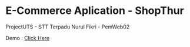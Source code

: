 # E-Commerce Aplication - ShopThur
ProjectUTS - STT Terpadu Nurul Fikri - PemWeb02

Demo : <a target="_blank" href="https://kreasi.nurulfikri.ac.id/mfat22090si/Project_ShopThur/">Click Here</a><br>

